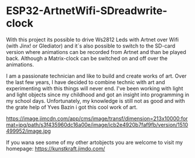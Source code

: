 # ESP32-ArtnetWifi-SDreadwrite-clock
With this project its possible to drive Ws2812 Leds with Artnet over Wifi (with Jinx! or Glediator) and it´s also possible to switch to the SD-card version where animations can be recorded from Artnet and than be played back. Although a Matrix-clock can be switched on and off over the animations.

I am a passionate technician and like to build and create works of art. Over the last few years, I have decided to combine technic with art and experimenting with this things will never end.
I've been working with light and light objects since my childhood and got an insight into programming in my school days. Unfortunately, my knowledge is still not as good and with the grate help of Yves Bazin i got this cool work of art.

https://image.jimcdn.com/app/cms/image/transf/dimension=213x10000:format=jpg/path/s3f435960dc16a00e/image/icb2e4920b7faf9fb/version/1510499952/image.jpg


If you wana see some of my other artobjects you are welcome to visit my homepage: https://kunstkraft.jimdo.com/
